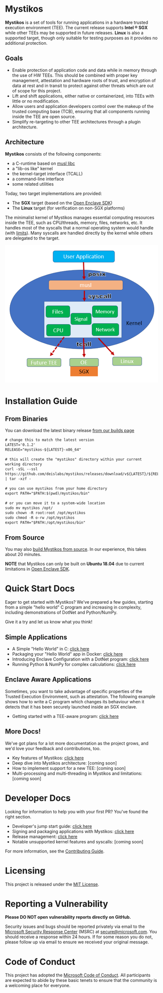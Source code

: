# Mystikos

**Mystikos** is a set of tools for running applications in a hardware trusted
execution environment (TEE). The current release supports **Intel &reg; SGX**
while other TEEs may be supported in future releases. **Linux** is also a
supported target, though only suitable for testing purposes as it provides
no additional protection.

## Goals

- Enable protection of application code and data while in memory through the
  use of HW TEEs. This should be combined with proper key management,
  attestation and hardware roots of trust, and encryption of data at rest and
  in transit to protect against other threats which are out of scope for this
  project.
- Lift and shift applications, either native or containerized, into TEEs with
  little or no modification.
- Allow users and application developers control over the makeup of the trusted
  computing base (TCB), ensuring that all components running inside the TEE are
  open source.
- Simplify re-targeting to other TEE architectures through a plugin
  architecture.

## Architecture

**Mystikos** consists of the following components:
- a C-runtime based on [musl libc](https://musl.libc.org)
- a "lib-os like" kernel
- the kernel-target interface (TCALL)
- a command-line interface
- some related utilities

Today, two target implementations are provided:
- The **SGX** target (based on the [Open Enclave
  SDK](https://github.com/openenclave/openenclave))
- The **Linux** target (for verification on non-SGX platforms)

The minimalist kernel of Mystikos manages essential computing resources
inside the TEE, such as CPU/threads, memory, files, networks, etc. It handles
most of the syscalls that a normal operating system would handle (with
[limits](SYSCALL-LIMITATIONS.md)).  Many syscalls are handled directly by the
kernel while others are delegated to the target.

![](./arch.png)


# Installation Guide

## From Binaries

You can download the latest binary release [from our builds
page](https://github.com/deislabs/mystikos/releases)

```
# change this to match the latest version
LATEST='0.1.2'
RELEASE="mystikos-${LATEST}-x86_64"

# this will create the "mystikos" directory within your current working directory
curl -sSL --ssl https://github.com/deislabs/mystikos/releases/download/v${LATEST}/${RELEASE}.tar.gz | tar -xzf -

# you can use mystikos from your home directory
export PATH="$PATH:$(pwd)/mystikos/bin"

# or you can move it to a system-wide location
sudo mv mystikos /opt/
sudo chown -R root:root /opt/mystikos
sudo chmod -R o-rw /opt/mystikos
export PATH="$PATH:/opt/mystikos/bin"
```


## From Source

You may also [build Mystikos from source](BUILDING.md). In our experience, this
takes about 20 minutes. 

**NOTE** that Mystikos can only be built on **Ubuntu 18.04** due to current
limitations in [Open Enclave SDK](https://github.com/openenclave/openenclave).


# Quick Start Docs

Eager to get started with Mystikos? We've prepared a few guides, starting from
a simple "hello world" C program and increasing in complexity, including
demonstrations of DotNet and Python/NumPy.

Give it a try and let us know what you think!

## Simple Applications

- A Simple "Hello World" in C: [click here](doc/user-getting-started-c.md)
- Packaging your "Hello World" app in Docker: [click
  here](doc/user-getting-started-docker-c++.md)
- Introducing Enclave Configuration with a DotNet program: [click
  here](doc/user-getting-started-docker-dotnet.md)
- Running Python & NumPy for complex calculations: [click
  here](doc/user-getting-started-docker-python.md)

## Enclave Aware Applications

Sometimes, you want to take advantage of specific properties of the Trusted
Execution Environment, such as attestation. The following example shows how to
write a C program which changes its behaviour when it detects that it has been
securely launched inside an SGX enclave.

- Getting started with a TEE-aware program: [click
  here](doc/user-getting-started-tee-aware.md)

## More Docs!

We've got plans for a lot more documentation as the project grows, and we'd
love your feedback and contributions, too.

- Key features of Mystikos: [click here](doc/key-features.md)
- Deep dive into Mystikos architecture: [coming soon]
- How to implement support for a new TEE: [coming soon]
- Multi-processing and multi-threading in Mystikos and limitations: [coming
  soon]


# Developer Docs

Looking for information to help you with your first PR? You've found the right
section.

- Developer's jump start guide: [click here](doc/dev-jumpstart.md)
- Signing and packaging applications with Mystikos: [click
  here](doc/sign-package.md)
- Release management: [click here](doc/releasing.md)
- Notable unsupported kernel features and syscalls: [coming soon]

For more information, see the [Contributing Guide](CONTRIBUTING.md).


# Licensing

This project is released under the [MIT License](LICENSE).

# Reporting a Vulnerability

**Please DO NOT open vulnerability reports directly on GitHub.**

Security issues and bugs should be reported privately via email to the
[Microsoft Security Response Center](https://www.microsoft.com/en-us/msrc)
(MSRC) at secure@microsoft.com. You should receive a response within 24 hours.
If for some reason you do not, please follow up via email to ensure we received
your original message.


# Code of Conduct

This project has adopted the
[Microsoft Code of Conduct](https://opensource.microsoft.com/codeofconduct/).
All participants are expected to abide by these basic tenets to ensure that the
community is a welcoming place for everyone.
